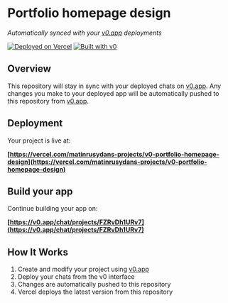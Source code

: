# Portfolio homepage design

*Automatically synced with your [v0.app](https://v0.app) deployments*

[![Deployed on Vercel](https://img.shields.io/badge/Deployed%20on-Vercel-black?style=for-the-badge&logo=vercel)](https://vercel.com/matinrusydans-projects/v0-portfolio-homepage-design)
[![Built with v0](https://img.shields.io/badge/Built%20with-v0.app-black?style=for-the-badge)](https://v0.app/chat/projects/FZRvDh1URv7)

## Overview

This repository will stay in sync with your deployed chats on [v0.app](https://v0.app).
Any changes you make to your deployed app will be automatically pushed to this repository from [v0.app](https://v0.app).

## Deployment

Your project is live at:

**[https://vercel.com/matinrusydans-projects/v0-portfolio-homepage-design](https://vercel.com/matinrusydans-projects/v0-portfolio-homepage-design)**

## Build your app

Continue building your app on:

**[https://v0.app/chat/projects/FZRvDh1URv7](https://v0.app/chat/projects/FZRvDh1URv7)**

## How It Works

1. Create and modify your project using [v0.app](https://v0.app)
2. Deploy your chats from the v0 interface
3. Changes are automatically pushed to this repository
4. Vercel deploys the latest version from this repository
